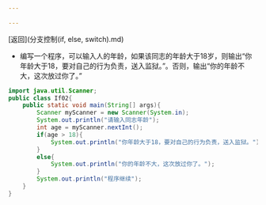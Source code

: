 ```yaml
---
 
---
```

[返回](分支控制(if, else, switch).md)
- 编写一个程序，可以输入人的年龄，如果该同志的年龄大于18岁，则输出“你年龄大于18，要对自己的行为负责，送入监狱。”。否则，输出“你的年龄不大，这次放过你了。”
```java
import java.util.Scanner;
public class If02{
	public static void main(String[] args){
		Scanner myScanner = new Scanner(System.in);
		System.out.println("请输入同志年龄");
		int age = myScanner.nextInt();
		if(age > 18){
			System.out.println("你年龄大于18，要对自己的行为负责，送入监狱。");
		}
		else{
			System.out.println("你的年龄不大，这次放过你了。");
		}
		System.out.println("程序继续");
	}
}
```